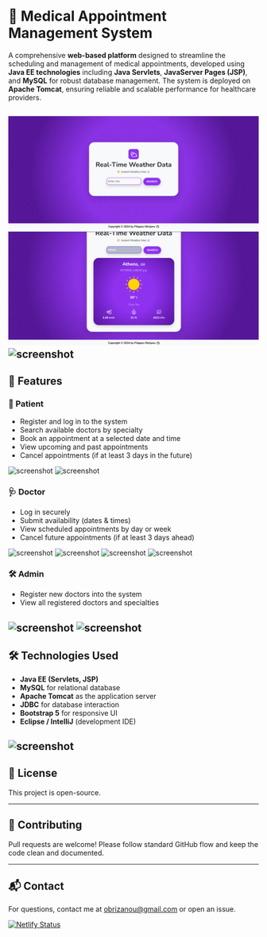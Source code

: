 
# 🏥 Medical Appointment Management System

A comprehensive **web-based platform** designed to streamline the scheduling and management of medical appointments, developed using **Java EE technologies** including **Java Servlets**, **JavaServer Pages (JSP)**, and **MySQL** for robust database management. The system is deployed on **Apache Tomcat**, ensuring reliable and scalable performance for healthcare providers.

![screenshot](Images/1.PNG)
![screenshot](Images/2.PNG)
![screenshot](Images/3.PNG)
---

## 📌 Features

### 👤 Patient
- Register and log in to the system
- Search available doctors by specialty
- Book an appointment at a selected date and time
- View upcoming and past appointments
- Cancel appointments (if at least 3 days in the future)

![screenshot](Images/4.PNG)
![screenshot](Images/5.PNG)

### 🩺 Doctor
- Log in securely
- Submit availability (dates & times)
- View scheduled appointments by day or week
- Cancel future appointments (if at least 3 days ahead)

![screenshot](Images/6.PNG)
![screenshot](Images/7.PNG)
![screenshot](Images/8.PNG)
![screenshot](Images/9.PNG)

### 🛠️ Admin
- Register new doctors into the system
- View all registered doctors and specialties

![screenshot](Images/11.PNG)
![screenshot](Images/12.PNG)
---

## 🛠️ Technologies Used

- **Java EE (Servlets, JSP)**
- **MySQL** for relational database
- **Apache Tomcat** as the application server
- **JDBC** for database interaction
- **Bootstrap 5** for responsive UI
- **Eclipse / IntelliJ** (development IDE)

![screenshot](Images/13.PNG)
---

## 📄 License

This project is open-source.

---

## 🤝 Contributing

Pull requests are welcome! Please follow standard GitHub flow and keep the code clean and documented.

---

## 📬 Contact

For questions, contact me at [obrizanou@gmail.com](mailto:obrizanou@gmail.com) or open an issue.


[![Netlify Status](https://api.netlify.com/api/v1/badges/75683ba0-f5dd-4dda-af91-79c2ded59380/deploy-status)](https://app.netlify.com/projects/citycast-weather-app/deploys)
